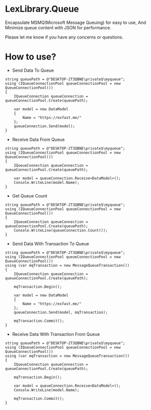 # LexLibrary.Queue

Encapsulate MSMQ(Microsoft Message Queuing) for easy to use, And Minimize queue content with JSON for performance.

Please let me know if you have any concerns or questions.

# How to use?

* Send Data To Queue
````
string queuePath = @"DESKTOP-2T3QBNE\private$\myqueue";
using (IQueueConnectionPool queueConnectionPool = new QueueConnectionPool())
{
    IQueueConnection queueConnection = queueConnectionPool.Create(queuePath);

    var model = new DataModel
    {
        Name = "https://exfast.me/"
    };
    queueConnection.Send(model);
}
````

* Receive Data From Queue
````
string queuePath = @"DESKTOP-2T3QBNE\private$\myqueue";
using (IQueueConnectionPool queueConnectionPool = new QueueConnectionPool())
{
    IQueueConnection queueConnection = queueConnectionPool.Create(queuePath);

    var model = queueConnection.Receive<DataModel>();
    Console.WriteLine(model.Name);
}
````

* Get Queue Count
````
string queuePath = @"DESKTOP-2T3QBNE\private$\myqueue";
using (IQueueConnectionPool queueConnectionPool = new QueueConnectionPool())
{
    IQueueConnection queueConnection = queueConnectionPool.Create(queuePath);
    Console.WriteLine(queueConnection.Count());
}
````

* Send Data With Transaction To Queue
````
string queuePath = @"DESKTOP-2T3QBNE\private$\myqueue";
using (IQueueConnectionPool queueConnectionPool = new QueueConnectionPool())
using (var mqTransaction = new MessageQueueTransaction())
{
    IQueueConnection queueConnection = queueConnectionPool.Create(queuePath);

    mqTransaction.Begin();

    var model = new DataModel
    {
        Name = "https://exfast.me/"
    };
    queueConnection.Send(model, mqTransaction);

    mqTransaction.Commit();
}
````

* Receive Data With Transaction From Queue
````
string queuePath = @"DESKTOP-2T3QBNE\private$\myqueue";
using (IQueueConnectionPool queueConnectionPool = new QueueConnectionPool())
using (var mqTransaction = new MessageQueueTransaction())
{
    IQueueConnection queueConnection = queueConnectionPool.Create(queuePath);

    mqTransaction.Begin();

    var model = queueConnection.Receive<DataModel>();
    Console.WriteLine(model.Name);

    mqTransaction.Commit();
}
````
